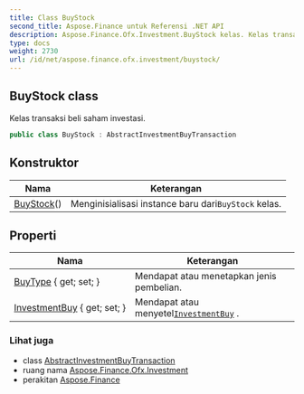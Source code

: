 ```yaml
---
title: Class BuyStock
second_title: Aspose.Finance untuk Referensi .NET API
description: Aspose.Finance.Ofx.Investment.BuyStock kelas. Kelas transaksi beli saham investasi.
type: docs
weight: 2730
url: /id/net/aspose.finance.ofx.investment/buystock/
---
```

## BuyStock class

Kelas transaksi beli saham investasi.

```csharp
public class BuyStock : AbstractInvestmentBuyTransaction
```

## Konstruktor

| Nama | Keterangan |
| --- | --- |
| [BuyStock](buystock/)() | Menginisialisasi instance baru dari`BuyStock` kelas. |

## Properti

| Nama | Keterangan |
| --- | --- |
| [BuyType](../../aspose.finance.ofx.investment/buystock/buytype/) { get; set; } | Mendapat atau menetapkan jenis pembelian. |
| [InvestmentBuy](../../aspose.finance.ofx.investment/abstractinvestmentbuytransaction/investmentbuy/) { get; set; } | Mendapat atau menyetel[`InvestmentBuy`](../abstractinvestmentbuytransaction/investmentbuy/) . |

### Lihat juga

* class [AbstractInvestmentBuyTransaction](../abstractinvestmentbuytransaction/)
* ruang nama [Aspose.Finance.Ofx.Investment](../../aspose.finance.ofx.investment/)
* perakitan [Aspose.Finance](../../)



